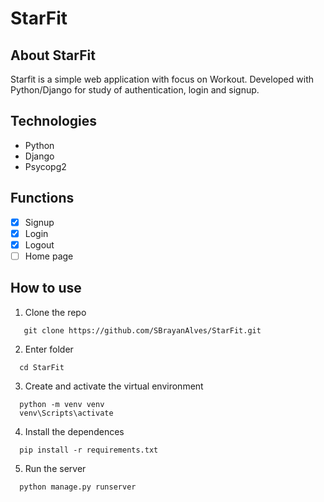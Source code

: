 # StarFit

## About StarFit
Starfit is a simple web application with focus on Workout. Developed with Python/Django for study of authentication, login and signup.

## Technologies
- Python
- Django
- Psycopg2

## Functions
- [x] Signup
- [x] Login
- [x] Logout
- [ ] Home page

## How to use
1. Clone the repo
```
   git clone https://github.com/SBrayanAlves/StarFit.git
```
2. Enter folder
```
  cd StarFit
```
3. Create and activate the virtual environment
```
  python -m venv venv
  venv\Scripts\activate
```
4. Install the dependences
```
  pip install -r requirements.txt
```
5. Run the server
```
  python manage.py runserver
```
